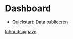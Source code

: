 Dashboard
=========

* [Quickstart: Data publiceren](quickstart-via-geodropin.md)

[Inhoudsopgave](index.md)